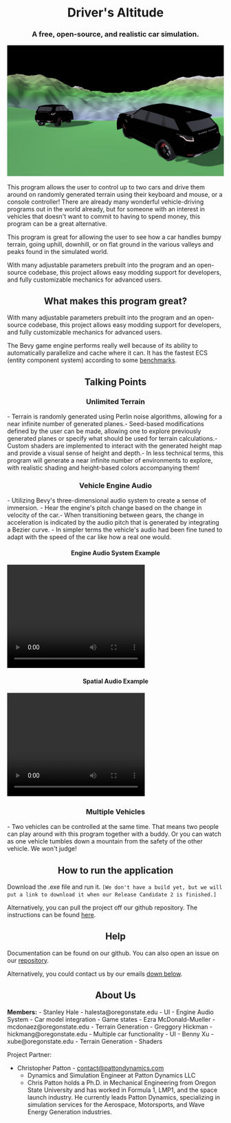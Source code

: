 <link rel="stylesheet" href="style.css">

<h1 align="center">Driver's Altitude</h1>

<h3 align="center">A free, open-source, and realistic car simulation.</h3>

![Two cars looking off into the distant mountain roads](./TwoCarHorizonView.png)


This program allows the user to control up to two cars and drive them around on randomly generated terrain using their keyboard and mouse, or a console controller! There are already many wonderful vehicle-driving programs out in the world already, but for someone with an interest in vehicles that doesn't want to commit to having to spend money, this program can be a great alternative.​

This program is great for allowing the user to see how a car handles bumpy terrain, going uphill, downhill, or on flat ground in the various valleys and peaks found in the simulated world.​

With many adjustable parameters prebuilt into the program and an open-source codebase, this project allows easy modding support for developers, and fully customizable mechanics for advanced users.

<h2 align="center">What makes this program great?</h2>

With many adjustable parameters prebuilt into the program and an open-source codebase, this project allows easy modding support for developers, and fully customizable mechanics for advanced users.

The Bevy game engine performs really well because of its ability to automatically parallelize and cache where it can. It has the fastest ECS (entity component system) according to some [benchmarks](https://taintedcoders.com/bevy/ecs-evolution/).

<h2 align="center">Talking Points</h2>

<h3 align="center">Unlimited Terrain</h3>
- Terrain is randomly generated using Perlin noise algorithms, allowing for a near infinite number of generated planes.​
- Seed-based modifications defined by the user can be made, allowing one to explore previously generated planes or specify what should be used for terrain calculations.​
- Custom shaders are implemented to interact with the generated height map and provide a visual sense of height and depth.​
- In less technical terms, this program will generate a near infinite number of environments to explore, with realistic shading and height-based colors accompanying them!

<h3 align="center">Vehicle Engine Audio</h3>
- Utilizing Bevy's three-dimensional audio system to create a sense of immersion. ​
- Hear the engine's pitch change based on the change in velocity of the car.​
- When transitioning between gears, the change in acceleration is indicated by the audio pitch that is generated by integrating a Bezier curve.
- In simpler terms the vehicle's audio had been fine tuned to adapt with the speed of the car like how a real one would.

<h4 align="center">Engine Audio System Example</h4>
<video src="example_engine.mkv" width="320" height="240" controls align="center"></video>

<h4 align="center">Spatial Audio Example</h4>
<video src="example_spatial.mkv" width="320" height="240" controls align="center"></video>

<h3 align="center">Multiple Vehicles</h3>
- Two vehicles can be controlled at the same time. That means two people can play around with this program together with a buddy. Or you can watch as one vehicle tumbles down a mountain from the safety of the other vehicle. We won't judge!

<h2 align="center">How to run the application</h2>

Download the .exe file and run it. 
`[We don't have a build yet, but we will put a link to download it when our Release Candidate 2 is finished.]`

Alternatively, you can pull the project off our github repository. The instructions can be found [here](https://github.com/StanleyCHale/Capstone-Vehicle-Sim-Project-Team3/blob/main/src/project-info.md).

<h2 align="center">Help</h2>

Documentation can be found on our github. You can also open an issue on our [repository](https://github.com/StanleyCHale/Capstone-Vehicle-Sim-Project-Team3/tree/main).

Alternatively, you could contact us by our emails [down below](##aboutus).

<h2 align="center">About Us</h2>
<b>Members:</b>
- Stanley Hale - halesta@oregonstate.edu
  - UI
  - Engine Audio System
  - Car model integration
  - Game states
- Ezra McDonald-Mueller - mcdonaez@oregonstate.edu
  - Terrain Generation
- Greggory Hickman​ - hickmang@oregonstate.edu
  - Multiple car functionality
  - UI
- Benny Xu - xube@oregonstate.edu
  - Terrain Generation
  - Shaders

Project Partner:
- Christopher Patton - contact@pattondynamics.com
  - Dynamics and Simulation Engineer at Patton Dynamics LLC
  - Chris Patton holds a Ph.D. in Mechanical Engineering from Oregon State University and has worked in Formula 1, LMP1, and the space launch industry. He currently leads Patton Dynamics, specializing in simulation services for the Aerospace, Motorsports, and Wave Energy Generation industries.